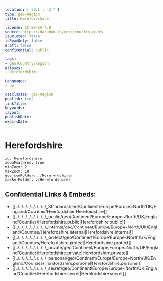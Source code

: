 ```yaml
---
location: [ 52.1 , -2.7 ] 
type: geo-Region
title: Herefordshire

license: CC BY-SA 4.0
source: https://datahub.io/core/country-codes
isDeleted: false
isReadOnly: false
draft: false
confidential: public

tags:
- geo/Country/Region
aliases:
- Herefordshire

Languages:
- de

cssclasses: geo-Region
publish: true
linkTitle: 
keywords: 
layout: 
publishDate: 
expiryDate: 
---
```


# Herefordshire

```leaflet
id: Herefordshire
zoomFeatures: true 
minZoom: 2 
maxZoom: 18
geojsonFolder: ./Herefordshire/
markerFolder: ./Herefordshire/
```


## Confidential Links & Embeds: 
- [[../../../../../../../../_Standards/geo/Continent/Europe/Europe~North/UK/England/Counties/Herefordshire|Herefordshire]] 
- [[../../../../../../../../_public/geo/Continent/Europe/Europe~North/UK/England/Counties/Herefordshire.public|Herefordshire.public]] 
- [[../../../../../../../../_internal/geo/Continent/Europe/Europe~North/UK/England/Counties/Herefordshire.internal|Herefordshire.internal]] 
- [[../../../../../../../../_protect/geo/Continent/Europe/Europe~North/UK/England/Counties/Herefordshire.protect|Herefordshire.protect]] 
- [[../../../../../../../../_private/geo/Continent/Europe/Europe~North/UK/England/Counties/Herefordshire.private|Herefordshire.private]] 
- [[../../../../../../../../_personal/geo/Continent/Europe/Europe~North/UK/England/Counties/Herefordshire.personal|Herefordshire.personal]] 
- [[../../../../../../../../_secret/geo/Continent/Europe/Europe~North/UK/England/Counties/Herefordshire.secret|Herefordshire.secret]] 

